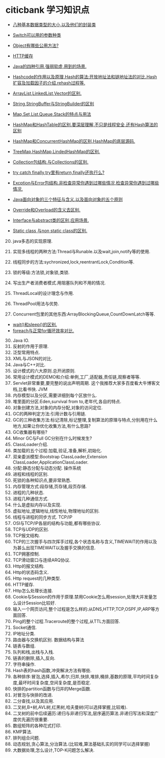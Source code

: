 # citicbank 学习知识点
- [八种基本数据类型的大小,以及他们的封装类](study/1.md)
- [Switch可以用的参数种类](study/2.md)
- [Object有哪些公用方法?](study/3.md)
- [HTTP缓存](study/4.md)
- [Java的四种引用,强弱软虚,用到的场景.](study/5.md)
- [Hashcode的作用以及原理,Hash的算法:开放地址法和链地址法的对比.Hash扩容及加载因子的介绍.rehash过程等.](study/6.md)
- [ArrayList,LinkedList,Vector的区别.](study/7.md)    
- [String,StringBuffer与StringBuilder的区别](study/8.md)
- [Map,Set,List,Queue,Stack的特点与用法](study/9.md)
- [HashMap和HashTable的区别.要深层理解,不只是线程安全,还有Hash算法的区别](study/10.md)
- [HashMap和ConcurrentHashMap的区别,HashMap的底层源码.](study/11.md)
- [TreeMap,HashMap,LindedHashMap的区别.](study/12.md)
- [Collection包结构,与Collections的区别.](study/13.md)
- [try catch finally,try里有return,finally还执行么?](study/14.md)
- [Excption与Error包结构.非检查异常你遇到过哪些情况,检查异常你遇到过哪些情况.](study/15.md)
- [Java面向对象的三个特征与含义.以及面向对象的五个原则](study/16.md)
- [Override和Overload的含义去区别.](study/17.md)
- [Interface与abstract类的区别,应用场景.](study/18.md)

- [Static class 与non static class的区别.](study/19.md)
20. java多态的实现原理.
21. 实现多线程的两种方法:Thread与Runable.以及wait,join,notify等的使用.
22. 线程同步的方法:sychronized,lock,reentrantLock,Condition等.
23. 锁的等级:方法锁,对象锁,类锁.

24. 写出生产者消费者模式.用阻塞队列和不用的情况.
25. ThreadLocal的设计理念与作用.
26. ThreadPool用法与优势.
27. Concurrent包里的其他东西:ArrayBlockingQueue,CountDownLatch等等.

- [wait()和sleep()的区别.](study/28.md)
- [foreach与正常for循环效率对比.](study/29.md)

30. Java IO.
31. 反射的作用于原理.
32. 泛型常用特点.
33. XML与JSON的对比.
34. Java与C\++对比.
35. 设计模式的六大原则.总开闭原则.
36. 常用设计模式的DEMO和介绍:单例,工厂,适配器,责任链,观察者等等.
37. Servlet非常重要,要完整的说出声明周期.
这个我推荐大家多百度看大牛博客文档,比看书快.
JVM
1. 内存模型以及分区,需要详细到每个区放什么.
2. 堆里面的分区:Eden,survival from to,老年代,各自的特点.
3. 对象创建方法,对象的内存分配,对象的访问定位.
4. GC的两种判定方法:引用计数与引用链.
5. GC的三种收集方法:标记清除,标记整理,复制算法的原理与特点,分别用在什么地方,如果让你优化收集方法,有什么思路?
6. GC收集器有哪些?
7. Minor GC与Full GC分别在什么时候发生?
8. ClassLoader介绍.
9. 类加载的五个过程:加载,验证,准备,解析,初始化.
10. 双亲委派模型:Bootstrap ClassLoader,Extension ClassLoader,ApplicationClassLoader.
11. 分配:静态分配与动态分配.
操作系统
1. 进程和线程的区别.
2. 死锁的各种知识点,要非常熟悉.
3. 内存管理方式:段存储,页存储,段页存储.
4. 进程的几种状态.
5. 进程几种通信方式.
6. 什么是虚拟内存以及实现.
7. 虚拟地址,逻辑地址,线性地址,物理地址的区别.
8. 线程与进程的同步方式.
TCP/IP
1. OSI与TCP/IP各层的结构与功能,都有哪些协议.
2. TCP与UDP的区别.
3. TCP报文结构.
4. TCP的三次握手与四次挥手过程,各个状态名称与含义,TIMEWAIT的作用以及为甚么出现TIMEWAIT以及握手交换的信息.
5. TCP拥塞控制.
6. TCP滑动窗口与连续ARQ协议.
7. Http的报文结构.
8. Http的状态码含义.
9. Http request的几种类型.
10. HTTP缓存.
11. Http怎么处理长连接.
12. Cookie与Session的作用于原理.禁用Cookie怎么用session,处理大并发量怎么设计Session比较好.
13. 输入一个网页访问,整个过程是怎么样的:从DNS,HTTP,TCP,OSPF,IP,ARP等方面回答.
14. Ping的整个过程.Traceroute的整个过程,从TTL方面回答.
15. Socket通信.
16. IP地址分类.
17. 路由器与交换机区别.
数据结构与算法
1. 链表与数组.
2. 队列和栈,出栈与入栈.
3. 链表的删除,插入,反向.
4. 字符串操作.
5. Hash表的hash函数,冲突解决方法有哪些.
6. 各种排序:冒泡,选择,插入,希尔,归并,快排,堆排,桶排,基数的原理,平均时间复杂度,最坏时间复杂度,空间复杂度,是否稳定.
7. 快排的partition函数与归并的Merge函数.
8. 对冒泡与快排的改进.
9. 二分查找,以及其应用.
10. 二叉树,B+树,AVL树,红黑树,哈夫曼树(可以选择掌握,比较难).
11. 二叉树的前中后续遍历:递归与非递归写法,层序遍历算法.非递归写法和深度广度优先遍历很重要.
12. 数组矩阵的各种花式打印.
13. KMP算法.
14. 排列组合问题.
15. 动态规划,贪心算法,分治算法.(比较难,算法基础扎实的同学可以选择掌握)
16. 大数据处理,怎么设计,TOP-K问题怎么解决.